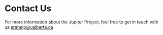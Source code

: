 # [](#Title)Contact Us
For more information about the Jupiter Project, feel free to get in touch with us [erahelp@ualberta.ca](mailto:erahelp@ualberta.ca)
